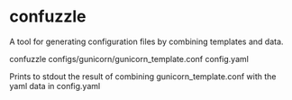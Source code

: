 confuzzle
=========

A tool for generating configuration files by combining templates and data.

   confuzzle configs/gunicorn/gunicorn_template.conf config.yaml

Prints to stdout the result of combining gunicorn_template.conf with the yaml data in config.yaml

